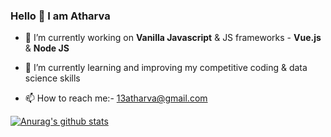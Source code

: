 ### Hello 👋 I am Atharva

<!--
**Atharva13/Atharva13** is a ✨ _special_ ✨ repository because its `README.md` (this file) appears on your GitHub profile.

Here are some ideas to get you started:

- 🔭 I’m currently working on ...
- 🌱 I’m currently learning ...
- 👯 I’m looking to collaborate on ...
- 🤔 I’m looking for help with ...
- 💬 Ask me about ...
- 📫 How to reach me: ...
- 😄 Pronouns: ...
- ⚡ Fun fact: ...
-->

- 🔭 I’m currently working on **Vanilla Javascript** & JS frameworks - **Vue.js** & **Node JS**

- 🌱 I’m currently learning and improving my competitive coding & data science skills

- 📫 How to reach me:- 13atharva@gmail.com

[![Anurag's github stats](https://github-readme-stats.vercel.app/api?username=Atharva13)](https://github.com/anuraghazra/github-readme-stats)
